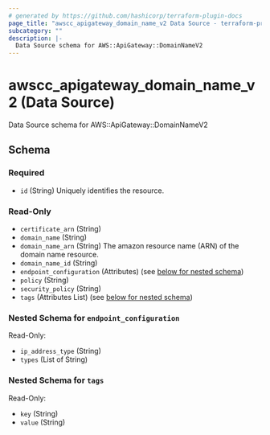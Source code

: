 ```yaml
---
# generated by https://github.com/hashicorp/terraform-plugin-docs
page_title: "awscc_apigateway_domain_name_v2 Data Source - terraform-provider-awscc"
subcategory: ""
description: |-
  Data Source schema for AWS::ApiGateway::DomainNameV2
---
```


# awscc_apigateway_domain_name_v2 (Data Source)

Data Source schema for AWS::ApiGateway::DomainNameV2



<!-- schema generated by tfplugindocs -->
## Schema

### Required

- `id` (String) Uniquely identifies the resource.

### Read-Only

- `certificate_arn` (String)
- `domain_name` (String)
- `domain_name_arn` (String) The amazon resource name (ARN) of the domain name resource.
- `domain_name_id` (String)
- `endpoint_configuration` (Attributes) (see [below for nested schema](#nestedatt--endpoint_configuration))
- `policy` (String)
- `security_policy` (String)
- `tags` (Attributes List) (see [below for nested schema](#nestedatt--tags))

<a id="nestedatt--endpoint_configuration"></a>
### Nested Schema for `endpoint_configuration`

Read-Only:

- `ip_address_type` (String)
- `types` (List of String)


<a id="nestedatt--tags"></a>
### Nested Schema for `tags`

Read-Only:

- `key` (String)
- `value` (String)
